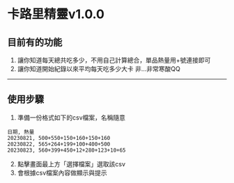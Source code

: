 # 卡路里精靈v1.0.0
## 目前有的功能
1. 讓你知道每天總共吃多少，不用自己計算總合，單品熱量用+號連接即可
2. 讓你知道開始紀錄以來平均每天吃多少大卡
非...非常寒酸QQ

***
## 使用步驟
1. 準備一份格式如下的csv檔案，名稱隨意
```
日期, 熱量
20230821, 500+550+150+160+150+160
20230822, 565+264+199+100+400+500
20230823, 560+399+450+12+280+123+10+65
```
2. 點擊畫面最上方「選擇檔案」選取該csv
3. 會根據csv檔案內容做顯示與提示
